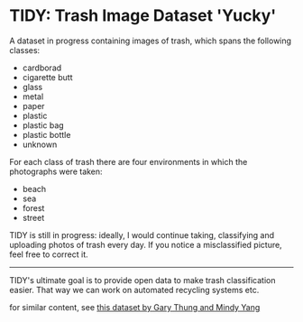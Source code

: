 # TIDY: Trash Image Dataset 'Yucky'
A dataset in progress containing images of trash, which spans the following classes:

- cardborad
- cigarette butt
- glass
- metal
- paper 
- plastic
- plastic bag
- plastic bottle
- unknown

For each class of trash there are four environments in which the photographs were taken: 

- beach
- sea 
- forest
- street

TIDY is still in progress: ideally, I would continue taking, classifying and uploading photos of trash every day. If you notice a misclassified picture, feel free to correct it.

<hr> 

TIDY's ultimate goal is to provide open data to make trash classification easier. That way we can work on automated recycling systems etc. 

for similar content, see <a href="http://www.github.com/garythung/trashnet"> this dataset by Gary Thung and Mindy Yang </a>

<meta name="google-site-verification" content="RQfRCGdQbNoUY4_STCGgJp5634iZveRJ94QwBWMMq0I" />
